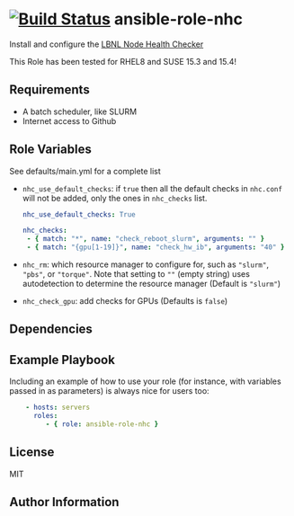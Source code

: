 [![Build Status](https://travis-ci.org/CSCfi/ansible-role-nhc.svg?branch=master)](https://travis-ci.org/CSCfi/ansible-role-nhc)
ansible-role-nhc
=========

Install and configure the [LBNL Node Health Checker](https://github.com/mej/nhc)

This Role has been tested for RHEL8 and SUSE 15.3 and 15.4!

Requirements
------------

- A batch scheduler, like SLURM
- Internet access to Github

Role Variables
--------------

See defaults/main.yml for a complete list

- `nhc_use_default_checks`: if `true` then all the default checks in `nhc.conf` will not be added, only the ones in `nhc_checks` list.

  ```yaml
  nhc_use_default_checks: True

  nhc_checks:
   - { match: "*", name: "check_reboot_slurm", arguments: "" }
   - { match: "{gpu[1-19]}", name: "check_hw_ib", arguments: "40" }
  ```

- `nhc_rm`: which resource manager to configure for, such as `"slurm"`, `"pbs"`, or `"torque"`. Note that setting to `""` (empty string)
   uses autodetection to determine the resource manager (Default is `"slurm"`)
- `nhc_check_gpu`: add checks for GPUs (Defaults is `false`)

Dependencies
------------

Example Playbook
----------------

Including an example of how to use your role (for instance, with variables passed in as parameters) is always nice for users too:

```yaml
    - hosts: servers
      roles:
         - { role: ansible-role-nhc }
```

License
-------

MIT

Author Information
------------------
